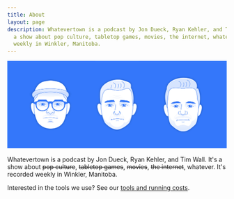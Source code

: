 ```yaml
---
title: About
layout: page
description: Whatevertown is a podcast by Jon Dueck, Ryan Kehler, and Tim Wall. It's
  a show about pop culture, tabletop games, movies, the internet, whatever. It's recorded
  weekly in Winkler, Manitoba.
---
```


![Illustration of the hosts: Jon Dueck, Ryan Kehler and Tim Wall](/dist/img/whatevertown_cast.jpg)

Whatevertown is a podcast by Jon Dueck, Ryan Kehler, and Tim Wall. It's a show about ~~pop culture~~, ~~tabletop games~~, ~~movies~~, ~~the internet~~, whatever. It's recorded weekly in Winkler, Manitoba.

Interested in the tools we use? See our [tools and running costs](/tools/).
